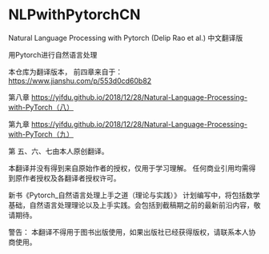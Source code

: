 # NLPwithPytorchCN
Natural Language Processing with Pytorch (Delip Rao et al.) 中文翻译版

用Pytorch进行自然语言处理 

本仓库为翻译版本，
前四章来自于： https://www.jianshu.com/p/553d0cd60b82

第八章 https://yifdu.github.io/2018/12/28/Natural-Language-Processing-with-PyTorch（八）

第九章 https://yifdu.github.io/2018/12/28/Natural-Language-Processing-with-PyTorch（九）

第 五、六、七由本人原创翻译。

本翻译并没有得到来自原始作者的授权，仅用于学习理解。 任何商业引用均需得到原作者授权及各翻译者授权许可。

新书《Pytorch_自然语言处理上手之道（理论与实践）》 计划编写中，将包括数学基础，自然语言处理理论以及上手实践。会包括到截稿期之前的最新前沿内容，敬请期待。


警告： 本翻译不得用于图书出版使用，如果出版社已经获得版权，请联系本人协商使用。
